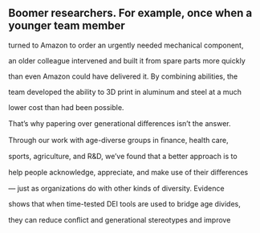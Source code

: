 ## Boomer researchers. For example, once when a younger team member

turned to Amazon to order an urgently needed mechanical component,

an older colleague intervened and built it from spare parts more quickly

than even Amazon could have delivered it. By combining abilities, the

team developed the ability to 3D print in aluminum and steel at a much

lower cost than had been possible.

That’s why papering over generational diﬀerences isn’t the answer.

Through our work with age-diverse groups in ﬁnance, health care,

sports, agriculture, and R&D, we’ve found that a better approach is to

help people acknowledge, appreciate, and make use of their diﬀerences

— just as organizations do with other kinds of diversity. Evidence

shows that when time-tested DEI tools are used to bridge age divides,

they can reduce conﬂict and generational stereotypes and improve